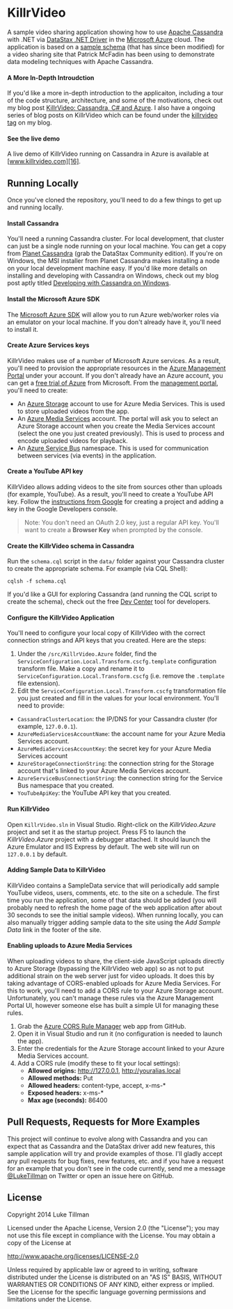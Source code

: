 # KillrVideo
A sample video sharing application showing how to use [Apache Cassandra][11] with .NET via [DataStax .NET Driver][1] in the [Microsoft Azure][10] cloud.  The application is based on a [sample schema][2] (that has since been modified) for a video sharing site that Patrick McFadin has been using to demonstrate data modeling techniques with Apache Cassandra.

#### A More In-Depth Introudction
If you'd like a more in-depth introduction to the applicaiton, including a tour of the code structure, architecture, and some of the motivations, check out my blog post [KillrVideo: Cassandra, C# and Azure][17].  I also have a ongoing series of blog posts on KillrVideo which can be found under the [killrvideo tag][19] on my blog.

#### See the live demo
A live demo of KillrVideo running on Cassandra in Azure is available at [www.killrvideo.com][16].

## Running Locally
Once you've cloned the repository, you'll need to do a few things to get up and running locally.

#### Install Cassandra
You'll need a running Cassandra cluster.  For local development, that cluster can just be a single node running on your local machine.  You can get a copy from [Planet Cassandra][3] (grab the DataStax Community edition).  If you're on Windows, the MSI installer from Planet Cassandra makes installing a node on your local development machine easy.  If you'd like more details on installing and developing with Cassandra on Windows, check out my blog post aptly titled [Developing with Cassandra on Windows][18].

#### Install the Microsoft Azure SDK
The [Microsoft Azure SDK][5] will allow you to run Azure web/worker roles via an emulator on your local machine.  If you don't already have it, you'll need to install it.

#### Create Azure Services keys
KillrVideo makes use of a number of Microsoft Azure services.  As a result, you'll need to provision the appropriate resources in the [Azure Management Portal][7] under your account.  If you don't already have an Azure account, you can get a [free trial of Azure][8] from Microsoft.  From the [management portal][7], you'll need to create:
* An [Azure Storage][13] account to use for Azure Media Services.  This is used to store uploaded videos from the app.
* An [Azure Media Services][6] account.  The portal will ask you to select an Azure Storage account when you create the Media Services account (select the one you just created previously).  This is used to process and encode uploaded videos for playback.
* An [Azure Service Bus][12] namespace.  This is used for communication between services (via events) in the application.

#### Create a YouTube API key
KillrVideo allows adding videos to the site from sources other than uploads (for example, YouTube).  As a result, you'll need to create a YouTube API key.  Follow the [instructions from Google][14] for creating a project and adding a key in the Google Developers console.
> Note: You don't need an OAuth 2.0 key, just a regular API key.  You'll want to create a **Browser Key** when prompted by the console.

#### Create the KillrVideo schema in Cassandra
Run the `schema.cql` script in the `data/` folder against your Cassandra cluster to create the appropriate schema.  For example (via CQL Shell):

    cqlsh -f schema.cql

If you'd like a GUI for exploring Cassandra (and running the CQL script to create the schema), check out the free [Dev Center][15] tool for developers.

#### Configure the KillrVideo Application
You'll need to configure your local copy of KillrVideo with the correct connection strings and API keys that you created.  Here are the steps:

1. Under the `/src/KillrVideo.Azure` folder, find the `ServiceConfiguration.Local.Transform.cscfg.template` configuration transform file.  Make a copy and rename it to `ServiceConfiguration.Local.Transform.cscfg` (i.e. remove the `.template` file extension).
1. Edit the `ServiceConfiguration.Local.Transform.cscfg` transformation file you just created and fill in the values for your local environment.  You'll need to provide:
  * `CassandraClusterLocation`: the IP/DNS for your Cassandra cluster (for example, `127.0.0.1`).
  * `AzureMediaServicesAccountName`: the account name for your Azure Media Services account.
  * `AzureMediaServicesAccountKey`: the secret key for your Azure Media Services account
  * `AzureStorageConnectionString`: the connection string for the Storage account that's linked to your Azure Media Services account.
  * `AzureServiceBusConnectionString`: the connection string for the Service Bus namespace that you created.
  * `YouTubeApiKey`: the YouTube API key that you created.

#### Run KillrVideo
Open `KillrVideo.sln` in Visual Studio.  Right-click on the *KillrVideo.Azure* project and set it as the startup project.  Press F5 to launch the *KillrVideo.Azure* project with a debugger attached.  It should launch the Azure Emulator and IIS Express by default.  The web site will run on `127.0.0.1` by default.

#### Adding Sample Data to KillrVideo
KillrVideo contains a SampleData service that will periodically add sample YouTube videos, users, comments, etc. to the site on a schedule.  The first time you run the application, some of that data should be added (you will probably need to refresh the home page of the web application after about 30 seconds to see the initial sample videos).  When running locally, you can also manually trigger adding sample data to the site using the *Add Sample Data* link in the footer of the site.

#### Enabling uploads to Azure Media Services
When uploading videos to share, the client-side JavaScript uploads directly to Azure Storage (bypassing the KillrVideo web app) so as not to put additional strain on the web server just for video uploads.  It does this by taking advantage of CORS-enabled uploads for Azure Media Services.  For this to work, you'll need to add a CORS rule to your Azure Storage account.  Unfortunately, you can't manage these rules via the Azure Management Portal UI, however someone else has built a simple UI for managing these rules.

1.  Grab the [Azure CORS Rule Manager][9] web app from GitHub.
2.  Open it in Visual Studio and run it (no configuration is needed to launch the app).
3.  Enter the credentials for the Azure Storage account linked to your Azure Media Services account.
4.  Add a CORS rule (modify these to fit your local settings):
    * **Allowed origins:** http://127.0.0.1, http://youralias.local
    * **Allowed methods:** Put
    * **Allowed headers:** content-type, accept, x-ms-\*
    * **Exposed headers:** x-ms-\*
    * **Max age (seconds):** 86400

## Pull Requests, Requests for More Examples
This project will continue to evolve along with Cassandra and you can expect that as Cassandra and the DataStax driver add new features, this sample application will try and provide examples of those.  I'll gladly accept any pull requests for bug fixes, new features, etc.  and if you have a request for an example that you don't see in the code currently, send me a message [@LukeTillman][4] on Twitter or open an issue here on GitHub.

## License
Copyright 2014 Luke Tillman

Licensed under the Apache License, Version 2.0 (the "License");
you may not use this file except in compliance with the License.
You may obtain a copy of the License at

http://www.apache.org/licenses/LICENSE-2.0

Unless required by applicable law or agreed to in writing, software
distributed under the License is distributed on an "AS IS" BASIS,
WITHOUT WARRANTIES OR CONDITIONS OF ANY KIND, either express or implied.
See the License for the specific language governing permissions and
limitations under the License.

  [1]: https://github.com/datastax/csharp-driver
  [2]: https://github.com/pmcfadin/cassandra-videodb-sample-schema
  [3]: http://planetcassandra.org/cassandra/
  [4]: https://twitter.com/LukeTillman
  [5]: http://azure.microsoft.com/en-us/downloads/
  [6]: http://azure.microsoft.com/en-us/services/media-services/
  [7]: https://manage.windowsazure.com
  [8]: http://azure.microsoft.com/en-us/pricing/free-trial/
  [9]: https://github.com/pootzko/azure-cors-rule-manager
  [10]: http://azure.microsoft.com
  [11]: http://www.datastax.com/what-we-offer/products-services/datastax-enterprise/apache-cassandra
  [12]: http://azure.microsoft.com/en-us/services/service-bus/
  [13]: http://azure.microsoft.com/en-us/services/storage/
  [14]: https://developers.google.com/youtube/registering_an_application
  [15]: http://www.datastax.com/what-we-offer/products-services/devcenter
  [16]: http://www.killrvideo.com
  [17]: http://www.luketillman.com/killrvideo-cassandra-csharp-and-azure/
  [18]: http://www.luketillman.com/developing-with-cassandra-on-windows/
  [19]: http://www.luketillman.com/tag/killrvideo/
  
